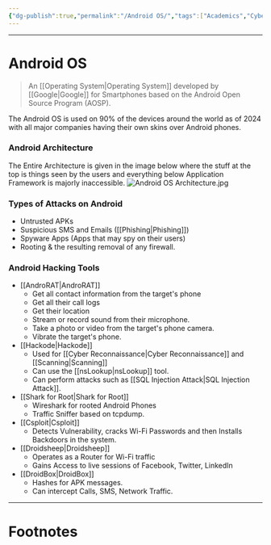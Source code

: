 ```yaml
---
{"dg-publish":true,"permalink":"/Android OS/","tags":["Academics","CyberSec","EthHack"]}
---
```



---
# Android OS
> An [[Operating System\|Operating System]] developed by [[Google\|Google]] for Smartphones based on the Android Open Source Program (AOSP).

The Android OS is used on 90% of the devices around the world as of 2024 with all major companies having their own skins over Android phones.

### Android Architecture
The Entire Architecture is given in the image below where the stuff at the top is things seen by the users and everything below Application Framework is majorly inaccessible.
![Android OS Architecture.jpg](/img/user/Vaulted%20Images/Android%20OS%20Architecture.jpg)

### Types of Attacks on Android
- Untrusted APKs
- Suspicious SMS and Emails ([[Phishing\|Phishing]])
- Spyware Apps (Apps that may spy on their users)
- Rooting & the resulting removal of any firewall.

### Android Hacking Tools
- [[AndroRAT\|AndroRAT]]
	- Get all contact information from the target's phone
	- Get all their call logs
	- Get their location
	- Stream or record sound from their microphone.
	- Take a photo or video from the target's phone camera.
	- Vibrate the target's phone.
- [[Hackode\|Hackode]]
	- Used for [[Cyber Reconnaissance\|Cyber Reconnaissance]] and [[Scanning\|Scanning]]
	- Can use the [[nsLookup\|nsLookup]] tool.
	- Can perform attacks such as [[SQL Injection Attack\|SQL Injection Attack]].
- [[Shark for Root\|Shark for Root]]
	- Wireshark for rooted Android Phones
	- Traffic Sniffer based on tcpdump.
- [[Csploit\|Csploit]]
	- Detects Vulnerability, cracks Wi-Fi Passwords and then Installs Backdoors in the system. 
- [[Droidsheep\|Droidsheep]]
	- Operates as a Router for Wi-Fi traffic
	- Gains Access to live sessions of Facebook, Twitter, LinkedIn
- [[DroidBox\|DroidBox]]
	- Hashes for APK messages.
	- Can intercept Calls, SMS, Network Traffic.

---
# Footnotes
